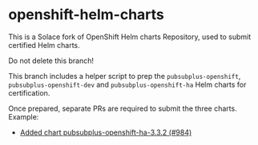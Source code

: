# openshift-helm-charts
This is a Solace fork of OpenShift Helm charts Repository, used to submit certified Helm charts.

Do not delete this branch!

This branch includes a helper script to prep the `pubsubplus-openshift`, `pubsubplus-openshift-dev` and `pubsubplus-openshift-ha` Helm charts for certification.

Once prepared, separate PRs are required to submit the three charts.
Example:
-  [Added chart pubsubplus-openshift-ha-3.3.2 (#984)](https://github.com/openshift-helm-charts/charts/pull/984)
